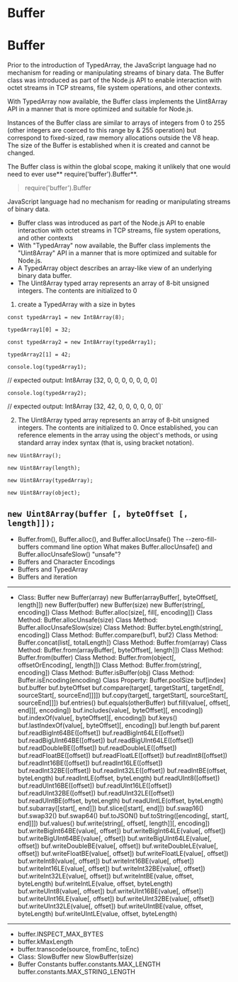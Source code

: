 # Buffer
# Buffer

Prior to the introduction of TypedArray, the JavaScript language had no mechanism for reading or manipulating streams of binary data. The Buffer class was introduced as part of the Node.js API to enable interaction with octet streams in TCP streams, file system operations, and other contexts.

With TypedArray now available, the Buffer class implements the Uint8Array API in a manner that is more optimized and suitable for Node.js.

Instances of the Buffer class are similar to arrays of integers from 0 to 255 (other integers are coerced to this range by & 255 operation) but correspond to fixed-sized, raw memory allocations outside the V8 heap. The size of the Buffer is established when it is created and cannot be changed.

The Buffer class is within the global scope, making it unlikely that one would need to ever use** require('buffer').Buffer**.

> require('buffer').Buffer

JavaScript language had no mechanism for reading or manipulating streams of binary data.
 *  Buffer class was introduced as part of the Node.js API to enable interaction with octet streams in TCP streams, file system operations, and other contexts
 * With "TypedArray" now available, the Buffer class implements the "Uint8Array" API in a manner that is more optimized and suitable for Node.js.
 * A TypedArray object describes an array-like view of an underlying binary data buffer.
 * The Uint8Array typed array represents an array of 8-bit unsigned integers. The contents are initialized to 0

1. create a TypedArray with a size in bytes

`const typedArray1 = new Int8Array(8);`

`typedArray1[0] = 32;`

`const typedArray2 = new Int8Array(typedArray1);`

`typedArray2[1] = 42;`

`console.log(typedArray1);`

// expected output: Int8Array [32, 0, 0, 0, 0, 0, 0, 0]

`console.log(typedArray2);`

// expected output: Int8Array [32, 42, 0, 0, 0, 0, 0, 0]`

2. The Uint8Array typed array represents an array of 8-bit unsigned integers. The contents are initialized to 0. Once established, you can reference elements in the array using the object's methods, or using standard array index syntax (that is, using bracket notation).

`new Uint8Array();`

`new Uint8Array(length);`

`new Uint8Array(typedArray);`

`new Uint8Array(object);`

`new Uint8Array(buffer [, byteOffset [, length]]);`
------------

- Buffer.from(), Buffer.alloc(), and Buffer.allocUnsafe()
	The --zero-fill-buffers command line option
	What makes Buffer.allocUnsafe() and Buffer.allocUnsafeSlow() "unsafe"?
- Buffers and Character Encodings
- Buffers and TypedArray
- Buffers and iteration


------------

- Class: Buffer
    new Buffer(array)
    	new Buffer(arrayBuffer[, byteOffset[, length]])
    	new Buffer(buffer)
    	new Buffer(size)
    	new Buffer(string[, encoding])
    	Class Method: Buffer.alloc(size[, fill[, encoding]])
    	Class Method: Buffer.allocUnsafe(size)
    	Class Method: Buffer.allocUnsafeSlow(size)
    	Class Method: Buffer.byteLength(string[, encoding])
    	Class Method: Buffer.compare(buf1, buf2)
    	Class Method: Buffer.concat(list[, totalLength])
    	Class Method: Buffer.from(array)
    	Class Method: Buffer.from(arrayBuffer[, byteOffset[, length]])
    	Class Method: Buffer.from(buffer)
    	Class Method: Buffer.from(object[, offsetOrEncoding[, length]])
    	Class Method: Buffer.from(string[, encoding])
    	Class Method: Buffer.isBuffer(obj)
    	Class Method: Buffer.isEncoding(encoding)
    	Class Property: Buffer.poolSize
    	buf[index]
    	buf.buffer
    	buf.byteOffset
    	buf.compare(target[, targetStart[, targetEnd[, sourceStart[, sourceEnd]]]])
    	buf.copy(target[, targetStart[, sourceStart[, sourceEnd]]])
    	buf.entries()
    	buf.equals(otherBuffer)
    	buf.fill(value[, offset[, end]][, encoding])
    	buf.includes(value[, byteOffset][, encoding])
    	buf.indexOf(value[, byteOffset][, encoding])
    	buf.keys()
    	buf.lastIndexOf(value[, byteOffset][, encoding])
    	buf.length
    	buf.parent
    	buf.readBigInt64BE([offset])
    	buf.readBigInt64LE([offset])
    	buf.readBigUInt64BE([offset])
    	buf.readBigUInt64LE([offset])
    	buf.readDoubleBE([offset])
    	buf.readDoubleLE([offset])
    	buf.readFloatBE([offset])
    	buf.readFloatLE([offset])
    	buf.readInt8([offset])
    	buf.readInt16BE([offset])
    	buf.readInt16LE([offset])
    	buf.readInt32BE([offset])
    	buf.readInt32LE([offset])
    	buf.readIntBE(offset, byteLength)
    	buf.readIntLE(offset, byteLength)
    	buf.readUInt8([offset])
    	buf.readUInt16BE([offset])
    	buf.readUInt16LE([offset])
    	buf.readUInt32BE([offset])
    	buf.readUInt32LE([offset])
    	buf.readUIntBE(offset, byteLength)
    	buf.readUIntLE(offset, byteLength)
    	buf.subarray([start[, end]])
    	buf.slice([start[, end]])
    	buf.swap16()
    	buf.swap32()
    	buf.swap64()
    	buf.toJSON()
    	buf.toString([encoding[, start[, end]]])
    	buf.values()
    	buf.write(string[, offset[, length]][, encoding])
    	buf.writeBigInt64BE(value[, offset])
    	buf.writeBigInt64LE(value[, offset])
    	buf.writeBigUInt64BE(value[, offset])
    	buf.writeBigUInt64LE(value[, offset])
    	buf.writeDoubleBE(value[, offset])
    	buf.writeDoubleLE(value[, offset])
    	buf.writeFloatBE(value[, offset])
    	buf.writeFloatLE(value[, offset])
    	buf.writeInt8(value[, offset])
    	buf.writeInt16BE(value[, offset])
    	buf.writeInt16LE(value[, offset])
    	buf.writeInt32BE(value[, offset])
    	buf.writeInt32LE(value[, offset])
    	buf.writeIntBE(value, offset, byteLength)
    	buf.writeIntLE(value, offset, byteLength)
    	buf.writeUInt8(value[, offset])
    	buf.writeUInt16BE(value[, offset])
    	buf.writeUInt16LE(value[, offset])
    	buf.writeUInt32BE(value[, offset])
    	buf.writeUInt32LE(value[, offset])
    	buf.writeUIntBE(value, offset, byteLength)
    	buf.writeUIntLE(value, offset, byteLength)

------------

- buffer.INSPECT_MAX_BYTES
- buffer.kMaxLength
- buffer.transcode(source, fromEnc, toEnc)
- Class: SlowBuffer
	new SlowBuffer(size)
- Buffer Constants
	buffer.constants.MAX_LENGTH
	buffer.constants.MAX_STRING_LENGTH